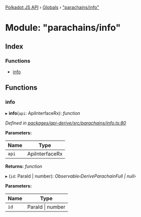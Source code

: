 [Polkadot JS API](../README.md) › [Globals](../globals.md) › ["parachains/info"](_parachains_info_.md)

# Module: "parachains/info"

## Index

### Functions

* [info](_parachains_info_.md#info)

## Functions

###  info

▸ **info**(`api`: ApiInterfaceRx): *function*

*Defined in [packages/api-derive/src/parachains/info.ts:80](https://github.com/polkadot-js/api/blob/7aac4c7936/packages/api-derive/src/parachains/info.ts#L80)*

**Parameters:**

Name | Type |
------ | ------ |
`api` | ApiInterfaceRx |

**Returns:** *function*

▸ (`id`: ParaId | number): *Observable‹DeriveParachainFull | null›*

**Parameters:**

Name | Type |
------ | ------ |
`id` | ParaId &#124; number |
